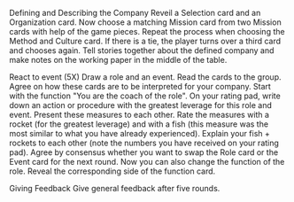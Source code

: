 Defining and Describing the Company
Reveil a Selection card and an Organization card. Now choose a matching Mission card from two Mission cards with help of the game pieces. Repeat the process when choosing the Method and Culture card. If there is a tie, the player turns over a third card and chooses again. Tell stories together about the defined company and make notes on the working paper in the middle of the table.

React to event (5X)
Draw a role and an event. Read the cards to the group. Agree on how these cards are to be interpreted for your company.
Start with the function "You are the coach of the role".
On your rating pad, write down an action or procedure with the greatest leverage for this role and event. Present these measures to each other.
Rate the measures with a rocket (for the greatest leverage) and with a fish (this measure was the most similar to what you have already experienced).
Explain your fish + rockets to each other (note the numbers you have received on your rating pad).
Agree by consensus whether you want to swap the Role card or the Event card for the next round. Now you can also change the function of the role. Reveal the corresponding side of the function card.

Giving Feedback
Give general feedback after five rounds.
